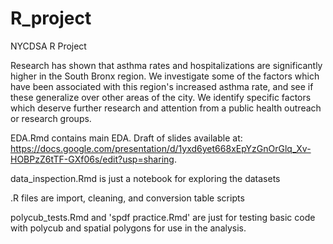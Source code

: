 # R_project
NYCDSA R Project

Research has shown that asthma rates and hospitalizations are significantly higher in the South Bronx region. We investigate some of the factors which have been associated with this region's increased asthma rate, and see if these generalize over other areas of the city. We identify specific factors which deserve further research and attention from a public health outreach or research groups. 

EDA.Rmd contains main EDA. Draft of slides available at: https://docs.google.com/presentation/d/1yxd6yet668xEpYzGnOrGlq_Xv-HOBPzZ6tTF-GXf06s/edit?usp=sharing. 

data_inspection.Rmd is just a notebook for exploring the datasets

.R files are import, cleaning, and conversion table scripts

polycub_tests.Rmd and 'spdf practice.Rmd' are just for testing basic code with polycub and spatial polygons for use in the analysis.
